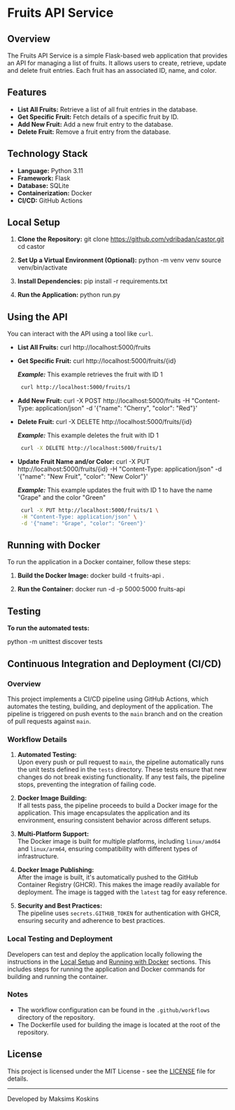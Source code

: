 # Fruits API Service

## Overview
The Fruits API Service is a simple Flask-based web application that provides an API for managing a list of fruits. It allows users to create, retrieve, update and delete fruit entries. Each fruit has an associated ID, name, and color.

## Features
- **List All Fruits:** Retrieve a list of all fruit entries in the database.
- **Get Specific Fruit:** Fetch details of a specific fruit by ID.
- **Add New Fruit:** Add a new fruit entry to the database.
- **Delete Fruit:** Remove a fruit entry from the database.

## Technology Stack
- **Language:** Python 3.11
- **Framework:** Flask
- **Database:** SQLite
- **Containerization:** Docker
- **CI/CD:** GitHub Actions

## Local Setup
1. **Clone the Repository:**
git clone https://github.com/vdribadan/castor.git
cd castor

2. **Set Up a Virtual Environment (Optional):**
python -m venv venv
source venv/bin/activate 

3. **Install Dependencies:**
pip install -r requirements.txt

4. **Run the Application:**
python run.py

## Using the API
You can interact with the API using a tool like `curl`.

- **List All Fruits:**
curl http://localhost:5000/fruits

- **Get Specific Fruit:**
curl http://localhost:5000/fruits/{id}

  ***Example:***
  This example retrieves the fruit with ID 1

  ```bash
   curl http://localhost:5000/fruits/1
  ```

- **Add New Fruit:**
curl -X POST http://localhost:5000/fruits -H "Content-Type: application/json" -d '{"name": "Cherry", "color": "Red"}'

- **Delete Fruit:**
curl -X DELETE http://localhost:5000/fruits/{id}

  ***Example:***
  This example deletes the fruit with ID 1

  ```bash
   curl -X DELETE http://localhost:5000/fruits/1
  ```

- **Update Fruit Name and/or Color:**
  curl -X PUT http://localhost:5000/fruits/{id} -H "Content-Type: application/json" -d '{"name": "New Fruit", "color": "New Color"}'

  ***Example:***
  This example updates the fruit with ID 1 to have the name "Grape" and the color "Green"

  ```bash
   curl -X PUT http://localhost:5000/fruits/1 \
   -H "Content-Type: application/json" \
   -d '{"name": "Grape", "color": "Green"}'
  ```


## Running with Docker
To run the application in a Docker container, follow these steps:

1. **Build the Docker Image:**
docker build -t fruits-api .

2. **Run the Container:**
docker run -d -p 5000:5000 fruits-api

## Testing
**To run the automated tests:**

python -m unittest discover tests


## Continuous Integration and Deployment (CI/CD)

### Overview
This project implements a CI/CD pipeline using GitHub Actions, which automates the testing, building, and deployment of the application. The pipeline is triggered on push events to the `main` branch and on the creation of pull requests against `main`.

### Workflow Details

1. **Automated Testing:**  
   Upon every push or pull request to `main`, the pipeline automatically runs the unit tests defined in the `tests` directory. These tests ensure that new changes do not break existing functionality. If any test fails, the pipeline stops, preventing the integration of failing code.

2. **Docker Image Building:**  
   If all tests pass, the pipeline proceeds to build a Docker image for the application. This image encapsulates the application and its environment, ensuring consistent behavior across different setups.

3. **Multi-Platform Support:**  
   The Docker image is built for multiple platforms, including `linux/amd64` and `linux/arm64`, ensuring compatibility with different types of infrastructure.

4. **Docker Image Publishing:**  
   After the image is built, it's automatically pushed to the GitHub Container Registry (GHCR). This makes the image readily available for deployment. The image is tagged with the `latest` tag for easy reference.

5. **Security and Best Practices:**  
   The pipeline uses `secrets.GITHUB_TOKEN` for authentication with GHCR, ensuring security and adherence to best practices.

### Local Testing and Deployment

Developers can test and deploy the application locally following the instructions in the [Local Setup](#local-setup) and [Running with Docker](#running-with-docker) sections. This includes steps for running the application and Docker commands for building and running the container.

### Notes

- The workflow configuration can be found in the `.github/workflows` directory of the repository.
- The Dockerfile used for building the image is located at the root of the repository.



## License
This project is licensed under the MIT License - see the [LICENSE](LICENSE) file for details.

---

Developed by Maksims Koskins



